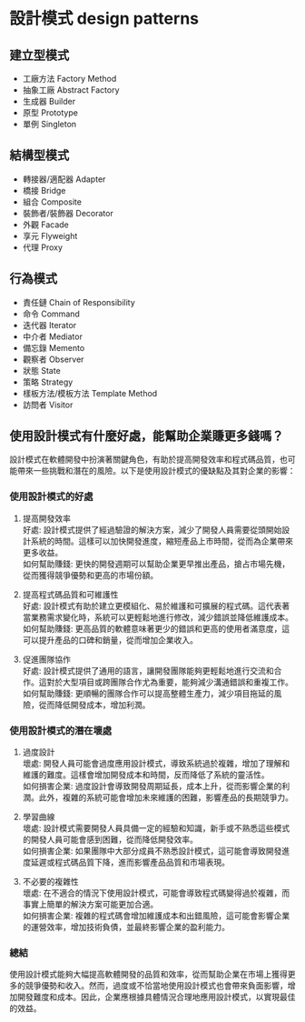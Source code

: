 # 設計模式 design patterns

## 建立型模式
- 工廠方法 Factory Method
- 抽象工廠 Abstract Factory
- 生成器 Builder
- 原型 Prototype
- 單例 Singleton

## 結構型模式
- 轉接器/適配器 Adapter
- 橋接 Bridge
- 組合 Composite
- 裝飾者/裝飾器 Decorator
- 外觀 Facade
- 享元 Flyweight
- 代理 Proxy

## 行為模式
- 責任鏈 Chain of Responsibility
- 命令 Command
- 迭代器 Iterator
- 中介者 Mediator
- 備忘錄 Memento
- 觀察者 Observer
- 狀態 State
- 策略 Strategy
- 樣板方法/模板方法 Template Method
- 訪問者 Visitor


## 使用設計模式有什麼好處，能幫助企業賺更多錢嗎？  
設計模式在軟體開發中扮演著關鍵角色，有助於提高開發效率和程式碼品質，也可能帶來一些挑戰和潛在的風險。以下是使用設計模式的優缺點及其對企業的影響：

### 使用設計模式的好處  
1. 提高開發效率  
好處: 設計模式提供了經過驗證的解決方案，減少了開發人員需要從頭開始設計系統的時間。這樣可以加快開發進度，縮短產品上市時間，從而為企業帶來更多收益。  
如何幫助賺錢: 更快的開發週期可以幫助企業更早推出產品，搶占市場先機，從而獲得競爭優勢和更高的市場份額。  

2. 提高程式碼品質和可維護性  
好處: 設計模式有助於建立更模組化、易於維護和可擴展的程式碼。這代表著當業務需求變化時，系統可以更輕鬆地進行修改，減少錯誤並降低維護成本。  
如何幫助賺錢: 更高品質的軟體意味著更少的錯誤和更高的使用者滿意度，這可以提升產品的口碑和銷量，從而增加企業收入。  

3. 促進團隊協作  
好處: 設計模式提供了通用的語言，讓開發團隊能夠更輕鬆地進行交流和合作。這對於大型項目或跨團隊合作尤為重要，能夠減少溝通錯誤和重複工作。  
如何幫助賺錢: 更順暢的團隊合作可以提高整體生產力，減少項目拖延的風險，從而降低開發成本，增加利潤。  

### 使用設計模式的潛在壞處  
1. 過度設計  
壞處: 開發人員可能會過度應用設計模式，導致系統過於複雜，增加了理解和維護的難度。這樣會增加開發成本和時間，反而降低了系統的靈活性。  
如何損害企業: 過度設計會導致開發周期延長，成本上升，從而影響企業的利潤。此外，複雜的系統可能會增加未來維護的困難，影響產品的長期競爭力。  

2. 學習曲線  
壞處: 設計模式需要開發人員具備一定的經驗和知識，新手或不熟悉這些模式的開發人員可能會感到困難，從而降低開發效率。  
如何損害企業: 如果團隊中大部分成員不熟悉設計模式，這可能會導致開發進度延遲或程式碼品質下降，進而影響產品品質和市場表現。  

3. 不必要的複雜性  
壞處: 在不適合的情況下使用設計模式，可能會導致程式碼變得過於複雜，而事實上簡單的解決方案可能更加合適。  
如何損害企業: 複雜的程式碼會增加維護成本和出錯風險，這可能會影響企業的運營效率，增加技術負債，並最終影響企業的盈利能力。  

### 總結  
使用設計模式能夠大幅提高軟體開發的品質和效率，從而幫助企業在市場上獲得更多的競爭優勢和收入。然而，過度或不恰當地使用設計模式也會帶來負面影響，增加開發難度和成本。因此，企業應根據具體情況合理地應用設計模式，以實現最佳的效益。  
